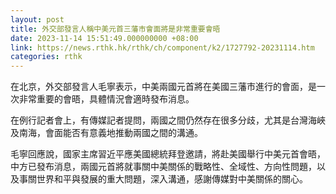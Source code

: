 ```yaml
---
layout: post
title: 外交部發言人稱中美元首三藩市會面將是非常重要會晤
date: 2023-11-14 15:51:49.000000000 +08:00
link: https://news.rthk.hk/rthk/ch/component/k2/1727792-20231114.htm
categories: rthk
---
```


在北京，外交部發言人毛寧表示，中美兩國元首將在美國三藩市進行的會面，是一次非常重要的會晤，具體情況會適時發布消息。

在例行記者會上，有傳媒記者提問，兩國之間仍然存在很多分歧，尤其是台灣海峽及南海，會面能否有意義地推動兩國之間的溝通。

毛寧回應說，國家主席習近平應美國總統拜登邀請，將赴美國舉行中美元首會晤，中方已發布消息，兩國元首將就事關中美關係的戰略性、全域性、方向性問題，以及事關世界和平與發展的重大問題，深入溝通，感謝傳媒對中美關係的關心。
